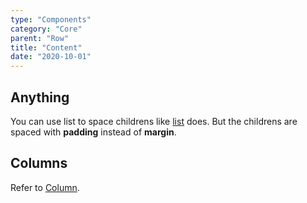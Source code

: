 ```yaml
---
type: "Components"
category: "Core"
parent: "Row"
title: "Content"
date: "2020-10-01"
---
```


## Anything

You can use list to space childrens like [list](/components/list/content) does. But the childrens are spaced with **padding** instead of **margin**.

<demo>
  <demovanilla src="vanilla/components/row/anything-row">
  </demovanilla>
  <demovanilla src="vanilla/components/row/anything-column">
  </demovanilla>
  <demovanilla src="vanilla/components/row/anything-nested">
  </demovanilla>
</demo>

## Columns

Refer to [Column](/components/column).
